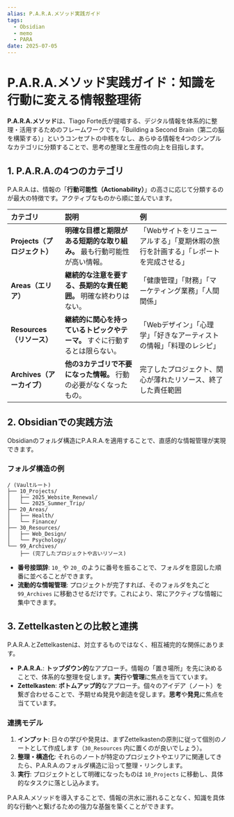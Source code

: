 ```yaml
---
alias: P.A.R.A.メソッド実践ガイド
tags:
  - Obsidian
  - memo
  - PARA
date: 2025-07-05
---
```


# P.A.R.A.メソッド実践ガイド：知識を行動に変える情報整理術

**P.A.R.A.メソッド**は、Tiago Forte氏が提唱する、デジタル情報を体系的に整理・活用するためのフレームワークです。「Building a Second Brain（第二の脳を構築する）」というコンセプトの中核をなし、あらゆる情報を4つのシンプルなカテゴリに分類することで、思考の整理と生産性の向上を目指します。

## 1. P.A.R.A.の4つのカテゴリ

P.A.R.A.は、情報の「**行動可能性（Actionability）**」の高さに応じて分類するのが最大の特徴です。アクティブなものから順に並んでいます。

| カテゴリ     | 説明                               | 例                                                           |
| :----------- | :--------------------------------- | :----------------------------------------------------------- |
| **Projects（プロジェクト）** | **明確な目標と期限がある短期的な取り組み。** 最も行動可能性が高い情報。 | 「Webサイトをリニューアルする」「夏期休暇の旅行を計画する」「レポートを完成させる」 |
| **Areas（エリア）** | **継続的な注意を要する、長期的な責任範囲。** 明確な終わりはない。 | 「健康管理」「財務」「マーケティング業務」「人間関係」         |
| **Resources（リソース）** | **継続的に関心を持っているトピックやテーマ。** すぐに行動するとは限らない。 | 「Webデザイン」「心理学」「好きなアーティストの情報」「料理のレシピ」 |
| **Archives（アーカイブ）** | **他の3カテゴリで不要になった情報。** 行動の必要がなくなったもの。 | 完了したプロジェクト、関心が薄れたリソース、終了した責任範囲   |

## 2. Obsidianでの実践方法

Obsidianのフォルダ構造にP.A.R.A.を適用することで、直感的な情報管理が実現できます。

### フォルダ構造の例

```
/ (Vaultルート)
├── 10_Projects/
│   ├── 2025_Website_Renewal/
│   └── 2025_Summer_Trip/
├── 20_Areas/
│   ├── Health/
│   └── Finance/
├── 30_Resources/
│   ├── Web_Design/
│   └── Psychology/
└── 99_Archives/
    ├── (完了したプロジェクトや古いリソース)
```

*   **番号接頭辞**: `10_` や `20_` のように番号を振ることで、フォルダを意図した順番に並べることができます。
*   **流動的な情報管理**: プロジェクトが完了すれば、そのフォルダを丸ごと `99_Archives` に移動させるだけです。これにより、常にアクティブな情報に集中できます。

## 3. Zettelkastenとの比較と連携

P.A.R.A.とZettelkastenは、対立するものではなく、相互補完的な関係にあります。

*   **P.A.R.A.**: **トップダウン的**なアプローチ。情報の「置き場所」を先に決めることで、体系的な整理を促します。**実行**や**管理**に焦点を当てています。
*   **Zettelkasten**: **ボトムアップ的**なアプローチ。個々のアイデア（ノート）を繋ぎ合わせることで、予期せぬ発見や創造を促します。**思考**や**発見**に焦点を当てています。

### 連携モデル

1.  **インプット**: 日々の学びや発見は、まずZettelkastenの原則に従って個別のノートとして作成します（`30_Resources` 内に置くのが良いでしょう）。
2.  **整理・構造化**: それらのノートが特定のプロジェクトやエリアに関連してきたら、P.A.R.A.のフォルダ構造に沿って整理・リンクします。
3.  **実行**: プロジェクトとして明確になったものは `10_Projects` に移動し、具体的なタスクに落とし込みます。

P.A.R.A.メソッドを導入することで、情報の洪水に溺れることなく、知識を具体的な行動へと繋げるための強力な基盤を築くことができます。

